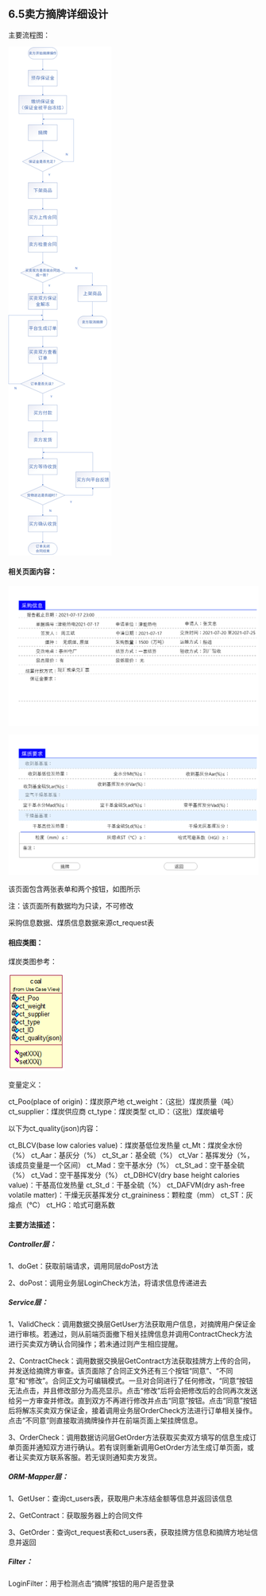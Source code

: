 ## 6.5卖方摘牌详细设计

主要流程图：

![FlowChatOfSale](./imgs/6.5images/6.5FlowChatOfSale.png)

#### 相关页面内容：

![卖方摘牌](./imgs/6.5images/卖方摘牌.png)

![卖方摘牌-2](./imgs/6.5images/卖方摘牌-2.png)

该页面包含两张表单和两个按钮，如图所示

注：该页面所有数据均为只读，不可修改

采购信息数据、煤质信息数据来源ct_request表

#### 相应类图：

煤炭类图参考：

![coal](./imgs/6.5images/coal2.0.PNG)

变量定义：

ct_Poo(place of origin)：煤炭原产地		ct_weight：（这批）煤炭质量（吨）		ct_supplier：煤炭供应商		ct_type：煤炭类型		ct_ID：（这批）煤炭编号

以下为ct_quality(json)内容：

ct_BLCV(base low calories value)：煤炭基低位发热量		ct_Mt：煤炭全水份（%）		ct_Aar：基灰分（%）		ct_St_ar：基全硫（%）		ct_Var：基挥发分（%，该成员变量是一个区间）		ct_Mad：空干基水分（%）		ct_St_ad：空干基全硫（%）		ct_Vad：空干基挥发分（%）		ct_DBHCV(dry base height calories value)：干基高位发热量		ct_St_d：干基全硫（%）		ct_DAFVM(dry ash-free volatile matter)：干燥无灰基挥发分		ct_graininess：颗粒度（mm）		ct_ST：灰熔点（℃）		ct_HG：哈式可磨系数

#### 主要方法描述：

##### Controller层：

1、doGet：获取前端请求，调用同层doPost方法

2、doPost：调用业务层LoginCheck方法，将请求信息传递进去

##### Service层：

1、ValidCheck：调用数据交换层GetUser方法获取用户信息，对摘牌用户保证金进行审核。若通过，则从前端页面撤下相关挂牌信息并调用ContractCheck方法进行买卖双方确认合同操作；若未通过则产生相应提醒。

2、ContractCheck：调用数据交换层GetContract方法获取挂牌方上传的合同，并发送给摘牌方审查。该页面除了合同正文外还有三个按钮“同意”、“不同意”和“修改”。合同正文为可编辑模式。一旦对合同进行了任何修改，“同意”按钮无法点击，并且修改部分为高亮显示。点击“修改”后将会把修改后的合同再次发送给另一方审查并修改。直到双方不再进行修改并点击“同意”按钮。点击“同意”按钮后将解冻买卖双方保证金，接着调用业务层OrderCheck方法进行订单相关操作。点击“不同意”则直接取消摘牌操作并在前端页面上架挂牌信息。

3、OrderCheck：调用数据访问层GetOrder方法获取买卖双方填写的信息生成订单页面并通知双方进行确认。若有误则重新调用GetOrder方法生成订单页面，或者让买卖双方联系客服。若无误则通知卖方发货。

##### ORM-Mapper层：

1、GetUser：查询ct_users表，获取用户未冻结金额等信息并返回该信息

2、GetContract：获取服务器上的合同文件

3、GetOrder：查询ct_request表和ct_users表，获取挂牌方信息和摘牌方地址信息并返回

##### Filter：

LoginFilter：用于检测点击“摘牌”按钮的用户是否登录